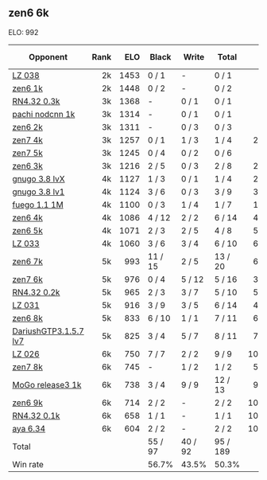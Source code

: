 ## zen6 6k ##

ELO: 992

Opponent | Rank | ELO | Black | Write | Total | Win rate
---------|-----:|----:|-------|-------|-------|-------:
[LZ 038](LZ%20038.md) | 2k | 1453 | 0 / 1 | - | 0 / 1 | 0.0%
[zen6 1k](zen6%201k.md) | 2k | 1448 | 0 / 2 | - | 0 / 2 | 0.0%
[RN4.32 0.3k](RN4.32%200.3k.md) | 3k | 1368 | - | 0 / 1 | 0 / 1 | 0.0%
[pachi nodcnn 1k](pachi%20nodcnn%201k.md) | 3k | 1314 | - | 0 / 1 | 0 / 1 | 0.0%
[zen6 2k](zen6%202k.md) | 3k | 1311 | - | 0 / 3 | 0 / 3 | 0.0%
[zen7 4k](zen7%204k.md) | 3k | 1257 | 0 / 1 | 1 / 3 | 1 / 4 | 25.0%
[zen7 5k](zen7%205k.md) | 3k | 1245 | 0 / 4 | 0 / 2 | 0 / 6 | 0.0%
[zen6 3k](zen6%203k.md) | 3k | 1216 | 2 / 5 | 0 / 3 | 2 / 8 | 25.0%
[gnugo 3.8 lvX](gnugo%203.8%20lvX.md) | 4k | 1127 | 1 / 3 | 0 / 1 | 1 / 4 | 25.0%
[gnugo 3.8 lv1](gnugo%203.8%20lv1.md) | 4k | 1124 | 3 / 6 | 0 / 3 | 3 / 9 | 33.3%
[fuego 1.1 1M](fuego%201.1%201M.md) | 4k | 1100 | 0 / 3 | 1 / 4 | 1 / 7 | 14.3%
[zen6 4k](zen6%204k.md) | 4k | 1086 | 4 / 12 | 2 / 2 | 6 / 14 | 42.9%
[zen6 5k](zen6%205k.md) | 4k | 1071 | 2 / 3 | 2 / 5 | 4 / 8 | 50.0%
[LZ 033](LZ%20033.md) | 4k | 1060 | 3 / 6 | 3 / 4 | 6 / 10 | 60.0%
[zen6 7k](zen6%207k.md) | 5k | 993 | 11 / 15 | 2 / 5 | 13 / 20 | 65.0%
[zen7 6k](zen7%206k.md) | 5k | 976 | 0 / 4 | 5 / 12 | 5 / 16 | 31.3%
[RN4.32 0.2k](RN4.32%200.2k.md) | 5k | 965 | 2 / 3 | 3 / 7 | 5 / 10 | 50.0%
[LZ 031](LZ%20031.md) | 5k | 916 | 3 / 9 | 3 / 5 | 6 / 14 | 42.9%
[zen6 8k](zen6%208k.md) | 5k | 833 | 6 / 10 | 1 / 1 | 7 / 11 | 63.6%
[DariushGTP3.1.5.7 lv7](DariushGTP3.1.5.7%20lv7.md) | 5k | 825 | 3 / 4 | 5 / 7 | 8 / 11 | 72.7%
[LZ 026](LZ%20026.md) | 6k | 750 | 7 / 7 | 2 / 2 | 9 / 9 | 100.0%
[zen7 8k](zen7%208k.md) | 6k | 745 | - | 1 / 2 | 1 / 2 | 50.0%
[MoGo release3 1k](MoGo%20release3%201k.md) | 6k | 738 | 3 / 4 | 9 / 9 | 12 / 13 | 92.3%
[zen6 9k](zen6%209k.md) | 6k | 714 | 2 / 2 | - | 2 / 2 | 100.0%
[RN4.32 0.1k](RN4.32%200.1k.md) | 6k | 658 | 1 / 1 | - | 1 / 1 | 100.0%
[aya 6.34](aya%206.34.md) | 6k | 604 | 2 / 2 | - | 2 / 2 | 100.0%
Total | | | 55 / 97 | 40 / 92 | 95 / 189 | 
Win rate| | | 56.7% | 43.5% | 50.3% | 
